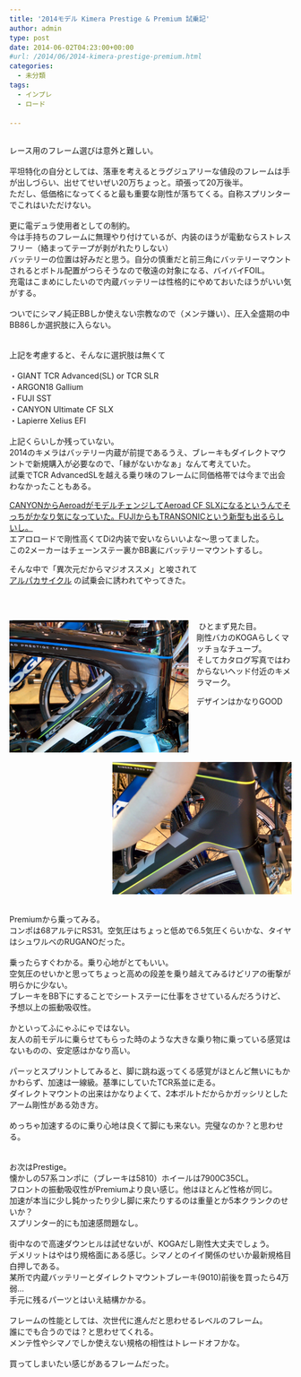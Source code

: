 ```yaml
---
title: '2014モデル Kimera Prestige & Premium 試乗記'
author: admin
type: post
date: 2014-06-02T04:23:00+00:00
#url: /2014/06/2014-kimera-prestige-premium.html
categories:
  - 未分類
tags:
  - インプレ
  - ロード

---
```

<div>
   
</div>

<div>
  レース用のフレーム選びは意外と難しい。
</div>

<div>
   
</div>

<div>
  平坦特化の自分としては、落車を考えるとラグジュアリーな値段のフレームは手が出しづらい、出せてせいぜい20万ちょっと。頑張って20万後半。
</div>

<div>
  ただし、低価格になってくると最も重要な剛性が落ちてくる。自称スプリンターでこれはいただけない。
</div>

<div>
   
</div>

<div>
  更に電デュラ使用者としての制約。
</div>

<div>
  今は手持ちのフレームに無理やり付けているが、内装のほうが電動ならストレスフリー（絡まってテープが剥がれたりしない）
</div>

<div>
  バッテリーの位置は好みだと思う。自分の慎重だと前三角にバッテリーマウントされるとボトル配置がつらそうなので敬遠の対象になる、バイバイFOIL。
</div>

<div>
  充電はこまめにしたいので内蔵バッテリーは性格的にやめておいたほうがいい気がする。
</div>

<div>
   
</div>

<div>
  ついでにシマノ純正BBしか使えない宗教なので（メンテ嫌い）、圧入全盛期の中BB86しか選択肢に入らない。
</div>

<div>
   
</div>

<div>
   
</div>

<div>
  上記を考慮すると、そんなに選択肢は無くて
</div>

<div>
   
</div>

<div>
  ・GIANT TCR Advanced(SL) or TCR SLR
</div>

<div>
  ・ARGON18 Gallium
</div>

<div>
  ・FUJI SST
</div>

<div>
  ・CANYON Ultimate CF SLX
</div>

<div>
  ・Lapierre Xelius EFI
</div>

<div>
   
</div>

<div>
  上記くらいしか残っていない。
</div>

<div>
  2014のキメラはバッテリー内蔵が前提であるうえ、ブレーキもダイレクトマウントで新規購入が必要なので、「縁がないかなぁ」なんて考えていた。<br /> 試乗でTCR AdvancedSLを越える乗り味のフレームに同価格帯では今まで出会わなかったこともある。</p>

  <p>
    <a href="http://www.uci.ch/includes/asp/getTarget.asp?type=FILE&id=NjczMDE" target="_blank" rel="noopener">CANYONからAeroadがモデルチェンジしてAeroad CF SLXになるというんでそっちがかなり気になっていた。FUJIからもTRANSONICという新型も出るらしいし。</a><br /> エアロロードで剛性高くてDi2内装で安いならいいよな～思ってました。<br /> この2メーカーはチェーンステー裏かBB裏にバッテリーマウントするし。
  </p>

  <div>
    そんな中で「異次元だからマジオススメ」と唆されて
  </div>

  <div>
    <a href="http://www.nicole-eurocycle.co.jp/" target="_blank" rel="noopener">アルパカサイクル</a> の試乗会に誘われてやってきた。
  </div>

  <div>
     
  </div>

  <p>
    &nbsp;
  </p>

  <div class="separator" style="clear: both; text-align: center;">
    <a style="clear: left; float: left; margin-bottom: 1em; margin-right: 1em;" href="IMG_20140531_124412.jpg"><img src="IMG_20140531_124412.jpg" width="320" height="236" border="0" /></a>
  </div>

  <p>
     ひとまず見た目。<br /> 剛性バカのKOGAらしくマッチョなチューブ。<br /> そしてカタログ写真ではわからないヘッド付近のキメラマーク。
  </p>

  <p>
    デザインはかなりGOOD
  </p>

  <div class="separator" style="clear: both; text-align: center;">
    <a style="clear: right; float: right; margin-bottom: 1em; margin-left: 1em;" href="IMG_20140531_124421.jpg"><img src="IMG_20140531_124421.jpg" width="320" height="236" border="0" /></a>
  </div>

  <div class="separator" style="clear: both; text-align: left;">
     
  </div>

  <div class="separator" style="clear: both; text-align: left;">
    Premiumから乗ってみる。
  </div>

  <div class="separator" style="clear: both; text-align: left;">
    コンポは68アルテにRS31。空気圧はちょっと低めで6.5気圧くらいかな、タイヤはシュワルベのRUGANOだった。
  </div>

  <div class="separator" style="clear: both; text-align: left;">
     
  </div>

  <div class="separator" style="clear: both; text-align: left;">
    乗ったらすぐわかる。乗り心地がとてもいい。
  </div>

  <div class="separator" style="clear: both; text-align: left;">
    空気圧のせいかと思ってちょっと高めの段差を乗り越えてみるけどリアの衝撃が明らかに少ない。
  </div>

  <div class="separator" style="clear: both; text-align: left;">
    ブレーキをBB下にすることでシートステーに仕事をさせているんだろうけど、予想以上の振動吸収性。
  </div>

  <div class="separator" style="clear: both; text-align: left;">
     
  </div>

  <div class="separator" style="clear: both; text-align: left;">
    かといってふにゃふにゃではない。
  </div>

  <div class="separator" style="clear: both; text-align: left;">
    友人の前モデルに乗らせてもらった時のような大きな乗り物に乗っている感覚はないものの、安定感はかなり高い。
  </div>

  <div class="separator" style="clear: both; text-align: left;">
     
  </div>

  <div class="separator" style="clear: both; text-align: left;">
    パーッとスプリントしてみると、脚に跳ね返ってくる感覚がほとんど無いにもかかわらず、加速は一線級。基準にしていたTCR系並に走る。
  </div>

  <div class="separator" style="clear: both; text-align: left;">
    ダイレクトマウントの出来はかなりよくて、2本ボルトだからかガッシリとしたアーム剛性がある効き方。
  </div>

  <div class="separator" style="clear: both; text-align: left;">
     
  </div>

  <div class="separator" style="clear: both; text-align: left;">
    めっちゃ加速するのに乗り心地は良くて脚にも来ない。完璧なのか？と思わせる。
  </div>

  <div class="separator" style="clear: both; text-align: left;">
     
  </div>

  <div class="separator" style="clear: both; text-align: left;">
     
  </div>

  <div class="separator" style="clear: both; text-align: left;">
    お次はPrestige。
  </div>

  <div class="separator" style="clear: both; text-align: left;">
    懐かしの57系コンポに（ブレーキは5810）ホイールは7900C35CL。
  </div>

  <div class="separator" style="clear: both; text-align: left;">
    フロントの振動吸収性がPremiumより良い感じ。他はほとんど性格が同じ。
  </div>

  <div class="separator" style="clear: both; text-align: left;">
    加速が本当に少し鈍かったり少し脚に来たりするのは重量とか5本クランクのせいか？
  </div>

  <div class="separator" style="clear: both; text-align: left;">
    スプリンター的にも加速感問題なし。
  </div>

  <div class="separator" style="clear: both; text-align: left;">
     
  </div>

  <div class="separator" style="clear: both; text-align: left;">
    街中なので高速ダウンヒルは試せないが、KOGAだし剛性大丈夫でしょう。
  </div>

  <div class="separator" style="clear: both; text-align: left;">
    デメリットはやはり規格面にある感じ。シマノとのイイ関係のせいか最新規格目白押しである。
  </div>

  <div class="separator" style="clear: both; text-align: left;">
    某所で内蔵バッテリーとダイレクトマウントブレーキ(9010)前後を買ったら4万弱…
  </div>

  <div class="separator" style="clear: both; text-align: left;">
    手元に残るパーツとはいえ結構かかる。
  </div>

  <div class="separator" style="clear: both; text-align: left;">
     
  </div>

  <div class="separator" style="clear: both; text-align: left;">
    フレームの性能としては、次世代に進んだと思わせるレベルのフレーム。
  </div>

  <div class="separator" style="clear: both; text-align: left;">
    誰にでも合うのでは？と思わせてくれる。
  </div>

  <div class="separator" style="clear: both; text-align: left;">
    メンテ性やシマノでしか使えない規格の相性はトレードオフかな。
  </div>

  <div class="separator" style="clear: both; text-align: left;">
     
  </div>

  <div class="separator" style="clear: both; text-align: left;">
    買ってしまいたい感じがあるフレームだった。
  </div>
</div>
